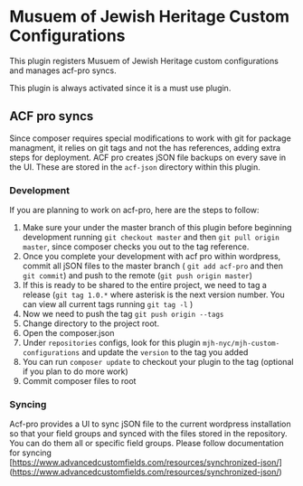 # Musuem of Jewish Heritage Custom Configurations

This plugin registers Musuem of Jewish Heritage custom configurations and manages acf-pro syncs.

This plugin is always activated since it is a must use plugin.

## ACF pro syncs

Since composer requires special modifications to work with git for package managment, it relies on git tags and not the has references, adding extra steps for deployment.
ACF pro creates jSON file backups on every save in the UI. These are stored in the `acf-json` directory within this plugin. 

### Development
If you are planning to work on acf-pro, here are the steps to follow:
1. Make sure your under the master branch of this plugin before beginning development running `git checkout master` and then `git pull origin master`, since composer checks you out to the tag reference.
2. Once you complete your development with acf pro within wordpress, commit all jSON files to the master branch ( `git add acf-pro` and then `git commit`) and push to the remote (`git push origin master`)
3. If this is ready to be shared to the entire project, we need to tag a release (`git tag 1.0.*` where asterisk is the next version number. You can view all current tags running `git tag -l` )
4. Now we need to push the tag `git push origin --tags`
5. Change directory to the project root.
6. Open the composer.json
7. Under `repositories` configs, look for this plugin `mjh-nyc/mjh-custom-configurations` and update the `version` to the tag you added
8. You can run `composer update` to checkout your plugin to the tag (optional if you plan to do more work)
9. Commit composer files to root

### Syncing
Acf-pro provides a UI to sync jSON file to the current wordpress installation so that your field groups and synced with the files stored in the repository. You can do them all or specific field groups.
Please follow documentation for syncing
[https://www.advancedcustomfields.com/resources/synchronized-json/] (https://www.advancedcustomfields.com/resources/synchronized-json/)
